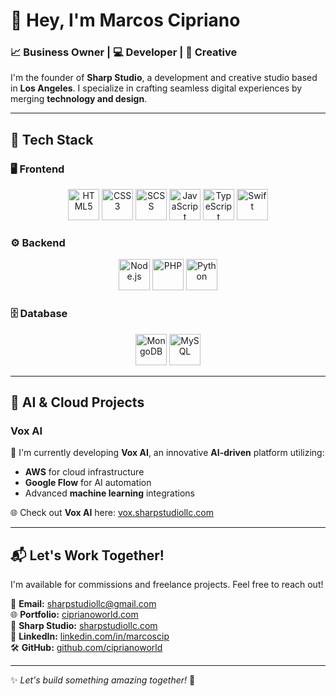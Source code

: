 # 👋 Hey, I'm Marcos Cipriano  

### 📈 Business Owner | 💻 Developer | 🎨 Creative  

I'm the founder of **Sharp Studio**, a development and creative studio based in **Los Angeles**. I specialize in crafting seamless digital experiences by merging **technology and design**.  

---

## 🚀 Tech Stack  

### 🖥️ Frontend  
<p align="center">
  <img src="https://cdn.jsdelivr.net/gh/devicons/devicon/icons/html5/html5-original.svg" alt="HTML5" width="50" height="50"/>
  <img src="https://cdn.jsdelivr.net/gh/devicons/devicon/icons/css3/css3-original.svg" alt="CSS3" width="50" height="50"/>
  <img src="https://cdn.jsdelivr.net/gh/devicons/devicon/icons/sass/sass-original.svg" alt="SCSS" width="50" height="50"/>
  <img src="https://cdn.jsdelivr.net/gh/devicons/devicon/icons/javascript/javascript-original.svg" alt="JavaScript" width="50" height="50"/>
  <img src="https://cdn.jsdelivr.net/gh/devicons/devicon/icons/typescript/typescript-original.svg" alt="TypeScript" width="50" height="50"/>
  <img src="https://cdn.jsdelivr.net/gh/devicons/devicon/icons/swift/swift-original.svg" alt="Swift" width="50" height="50"/>
</p>

### ⚙️ Backend  
<p align="center">
  <img src="https://cdn.jsdelivr.net/gh/devicons/devicon/icons/nodejs/nodejs-original.svg" alt="Node.js" width="50" height="50"/>
  <img src="https://cdn.jsdelivr.net/gh/devicons/devicon/icons/php/php-original.svg" alt="PHP" width="50" height="50"/>
  <img src="https://cdn.jsdelivr.net/gh/devicons/devicon/icons/python/python-original.svg" alt="Python" width="50" height="50"/>
</p>

### 🗄️ Database  
<p align="center">
  <img src="https://cdn.jsdelivr.net/gh/devicons/devicon/icons/mongodb/mongodb-original.svg" alt="MongoDB" width="50" height="50"/>
  <img src="https://cdn.jsdelivr.net/gh/devicons/devicon/icons/mysql/mysql-original.svg" alt="MySQL" width="50" height="50"/>
</p>

---

## 🤖 AI & Cloud Projects  

### **Vox AI**  
🚀 I'm currently developing **Vox AI**, an innovative **AI-driven** platform utilizing:  
- **AWS** for cloud infrastructure  
- **Google Flow** for AI automation  
- Advanced **machine learning** integrations  

🌐 Check out **Vox AI** here: [vox.sharpstudiollc.com](https://vox.sharpstudiollc.com)  

---

## 📬 Let's Work Together!  
I'm available for commissions and freelance projects. Feel free to reach out!  

📩 **Email:** [sharpstudiollc@gmail.com](mailto:sharpstudiollc@gmail.com)  
🌐 **Portfolio:** [ciprianoworld.com](https://ciprianoworld.com)  
🏢 **Sharp Studio:** [sharpstudiollc.com](https://sharpstudiollc.com)  
🔗 **LinkedIn:** [linkedin.com/in/marcoscip](https://www.linkedin.com/in/marcoscip/)  
🛠 **GitHub:** [github.com/ciprianoworld](https://github.com/ciprianoworld)  

---

✨ *Let's build something amazing together!* 🚀  
